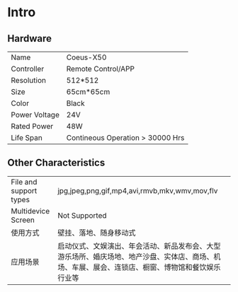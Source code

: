 # Intro

## Hardware
|||
|-|-|
|Name|Coeus-X50|
|Controller|Remote Control/APP|
|Resolution|512*512|
|Size|65cm*65cm|
|Color|Black|
|Power Voltage|24V|
|Rated Power|48W|
|Life Span|Contineous Operation > 30000 Hrs|

## Other Characteristics

|||
|-|-|
|File and support types|jpg,jpeg,png,gif,mp4,avi,rmvb,mkv,wmv,mov,flv|
|Multidevice Screen|Not Supported|
|使用方式|壁挂、落地、随身移动式|
|应用场景|启动仪式、文娱演出、年会活动、新品发布会、大型游乐场所、婚庆场地、地产沙盘、实体店、商场、机场、车展、展会、连锁店、橱窗、博物馆和餐饮娱乐行业等|